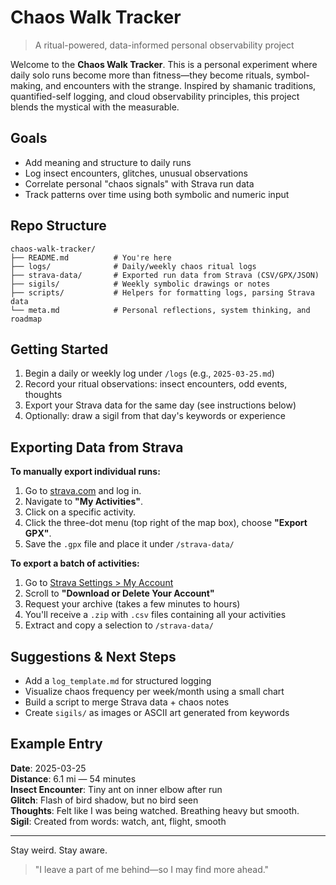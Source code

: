 # Chaos Walk Tracker

> A ritual-powered, data-informed personal observability project

Welcome to the **Chaos Walk Tracker**. This is a personal experiment where daily solo runs become more than fitness—they become rituals, symbol-making, and encounters with the strange. Inspired by shamanic traditions, quantified-self logging, and cloud observability principles, this project blends the mystical with the measurable.

## Goals
- Add meaning and structure to daily runs
- Log insect encounters, glitches, unusual observations
- Correlate personal "chaos signals" with Strava run data
- Track patterns over time using both symbolic and numeric input

## Repo Structure
```
chaos-walk-tracker/
├── README.md          # You're here
├── logs/              # Daily/weekly chaos ritual logs
├── strava-data/       # Exported run data from Strava (CSV/GPX/JSON)
├── sigils/            # Weekly symbolic drawings or notes
├── scripts/           # Helpers for formatting logs, parsing Strava data
└── meta.md            # Personal reflections, system thinking, and roadmap
```

## Getting Started
1. Begin a daily or weekly log under `/logs` (e.g., `2025-03-25.md`)
2. Record your ritual observations: insect encounters, odd events, thoughts
3. Export your Strava data for the same day (see instructions below)
4. Optionally: draw a sigil from that day's keywords or experience

## Exporting Data from Strava
**To manually export individual runs:**
1. Go to [strava.com](https://www.strava.com) and log in.
2. Navigate to **"My Activities"**.
3. Click on a specific activity.
4. Click the three-dot menu (top right of the map box), choose **"Export GPX"**.
5. Save the `.gpx` file and place it under `/strava-data/`

**To export a batch of activities:**
1. Go to [Strava Settings > My Account](https://www.strava.com/settings/profile)
2. Scroll to **"Download or Delete Your Account"**
3. Request your archive (takes a few minutes to hours)
4. You'll receive a `.zip` with `.csv` files containing all your activities
5. Extract and copy a selection to `/strava-data/`

## Suggestions & Next Steps
- Add a `log_template.md` for structured logging
- Visualize chaos frequency per week/month using a small chart
- Build a script to merge Strava data + chaos notes
- Create `sigils/` as images or ASCII art generated from keywords

## Example Entry
**Date**: 2025-03-25  
**Distance**: 6.1 mi — 54 minutes  
**Insect Encounter**: Tiny ant on inner elbow after run  
**Glitch**: Flash of bird shadow, but no bird seen  
**Thoughts**: Felt like I was being watched. Breathing heavy but smooth.  
**Sigil**: Created from words: watch, ant, flight, smooth

---

Stay weird. Stay aware.

> "I leave a part of me behind—so I may find more ahead."
